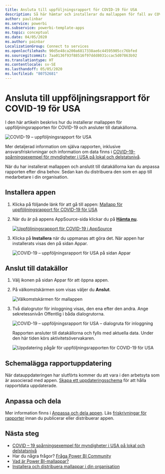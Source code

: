 ```yaml
---
title: Ansluta till uppföljningsrapport för COVID-19 för USA
description: Så här hämtar och installerar du mallappen för fall av COVID-19 i USA och ansluter till data.
author: paulinbar
ms.service: powerbi
ms.subservice: powerbi-template-apps
ms.topic: conceptual
ms.date: 04/05/2020
ms.author: painbar
LocalizationGroup: Connect to services
ms.openlocfilehash: 90d5e48ca200a6817338ae6c44595905cc76bfed
ms.sourcegitcommit: 7aa0136f93f88516f97ddd8031ccac5d07863b92
ms.translationtype: HT
ms.contentlocale: sv-SE
ms.lasthandoff: 05/05/2020
ms.locfileid: "80752681"
---
```

# <a name="connect-to-the-covid-19-us-tracking-report"></a>Ansluta till uppföljningsrapport för COVID-19 för USA
I den här artikeln beskrivs hur du installerar mallappen för uppföljningsrapporten för COVID-19 och ansluter till datakällorna.

![COVID-19 – uppföljningsrapport för USA](media/service-connect-to-covid-19-tracking/service-covid-19-us-tracking-report-title-screen.png)

Mer detaljerad information om själva rapporten, inklusive ansvarsfriskrivningar och information om data finns i [COVID–19-spårningsexempel för myndigheter i USA på lokal och delstatsnivå](../create-reports/sample-covid-19-us.md).

När du har installerat mallappen och anslutit till datakällorna kan du anpassa rapporten efter dina behov. Sedan kan du distribuera den som en app till medarbetare i din organisation.

## <a name="install-the-app"></a>Installera appen

1. Klicka på följande länk för att gå till appen: [Mallapp för uppföljningsrapport för COVID-19 för USA](https://appsource.microsoft.com/en-us/product/power-bi/pbi-contentpacks.covid19ms)

1. När du är på appens AppSource-sida klickar du på [**Hämta nu**](https://appsource.microsoft.com/en-us/product/power-bi/pbi-contentpacks.covid19ms).

    [![Uppföljningsrapport för COVID-19 i AppSource](media/service-connect-to-covid-19-tracking/service-covid-19-us-tracking-report-appsource-icon.png)](https://appsource.microsoft.com/en-us/product/power-bi/pbi-contentpacks.covid19ms)

1. Klicka på **Installera** när du uppmanas att göra det. När appen har installerats visas den på sidan Appar.

   ![COVID-19 – uppföljningsrapport för USA på sidan Appar](media/service-connect-to-covid-19-tracking/service-covid-19-us-tracking-report-apps-page-icon.png)

## <a name="connect-to-data-sources"></a>Anslut till datakällor

1. Välj ikonen på sidan Appar för att öppna appen.

1. På välkomstskärmen som visas väljer du **Anslut**.

   ![Välkomstskärmen för mallappen](media/service-connect-to-covid-19-tracking/service-covid-19-us-tracking-report-splash-screen.png)

1. Två dialogrutor för inloggning visas, den ena efter den andra. Ange sekretessnivån Offentlig i båda dialogrutorna.

   ![COVID-19 – uppföljningsrapport för USA – dialogruta för inloggning](media/service-connect-to-covid-19-tracking/service-covid-19-us-tracking-report-signin-dialog.png)

   Rapporten ansluter till datakällorna och fylls med aktuella data. Under den här tiden körs aktivitetsövervakaren.

   ![Uppdatering pågår för uppföljningsrapporten för COVID-19 för USA](media/service-connect-to-covid-19-tracking/service-covid-19-us-tracking-report-refresh-monitor.png)

## <a name="schedule-report-refresh"></a>Schemalägga rapportuppdatering

När datauppdateringen har slutförts kommer du att vara i den arbetsyta som är associerad med appen. [Skapa ett uppdateringsschema](../refresh-scheduled-refresh.md) för att hålla rapportdata uppdaterade.

## <a name="customize-and-share"></a>Anpassa och dela

Mer information finns i [Anpassa och dela appen](../service-template-apps-install-distribute.md#customize-and-share-the-app). Läs [friskrivningar för rapporter](../create-reports/sample-covid-19-us.md#disclaimers) innan du publicerar eller distribuerar appen.

## <a name="next-steps"></a>Nästa steg
* [COVID – 19 spårningsexempel för myndigheter i USA på lokal och delstatsnivå](../create-reports/sample-covid-19-us.md)
* Har du några frågor? [Fråga Power BI Community](https://community.powerbi.com/)
* [Vad är Power BI-mallappar?](../service-template-apps-overview.md)
* [Installera och distribuera mallappar i din organisation](../service-template-apps-install-distribute.md)

